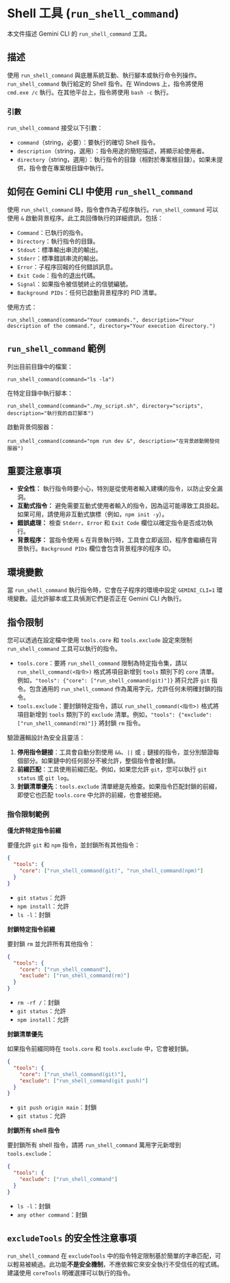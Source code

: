 # Shell 工具 (`run_shell_command`)

本文件描述 Gemini CLI 的 `run_shell_command` 工具。

## 描述

使用 `run_shell_command` 與底層系統互動、執行腳本或執行命令列操作。`run_shell_command` 執行給定的 Shell 指令。在 Windows 上，指令將使用 `cmd.exe /c` 執行。在其他平台上，指令將使用 `bash -c` 執行。

### 引數

`run_shell_command` 接受以下引數：

- `command`（string，必要）：要執行的確切 Shell 指令。
- `description`（string，選用）：指令用途的簡短描述，將顯示給使用者。
- `directory`（string，選用）：執行指令的目錄（相對於專案根目錄）。如果未提供，指令會在專案根目錄中執行。

## 如何在 Gemini CLI 中使用 `run_shell_command`

使用 `run_shell_command` 時，指令會作為子程序執行。`run_shell_command` 可以使用 `&` 啟動背景程序。此工具回傳執行的詳細資訊，包括：

- `Command`：已執行的指令。
- `Directory`：執行指令的目錄。
- `Stdout`：標準輸出串流的輸出。
- `Stderr`：標準錯誤串流的輸出。
- `Error`：子程序回報的任何錯誤訊息。
- `Exit Code`：指令的退出代碼。
- `Signal`：如果指令被信號終止的信號編號。
- `Background PIDs`：任何已啟動背景程序的 PID 清單。

使用方式：

```
run_shell_command(command="Your commands.", description="Your description of the command.", directory="Your execution directory.")
```

## `run_shell_command` 範例

列出目前目錄中的檔案：

```
run_shell_command(command="ls -la")
```

在特定目錄中執行腳本：

```
run_shell_command(command="./my_script.sh", directory="scripts", description="執行我的自訂腳本")
```

啟動背景伺服器：

```
run_shell_command(command="npm run dev &", description="在背景啟動開發伺服器")
```

## 重要注意事項

- **安全性：** 執行指令時要小心，特別是從使用者輸入建構的指令，以防止安全漏洞。
- **互動式指令：** 避免需要互動式使用者輸入的指令，因為這可能導致工具掛起。如果可用，請使用非互動式旗標（例如，`npm init -y`）。
- **錯誤處理：** 檢查 `Stderr`、`Error` 和 `Exit Code` 欄位以確定指令是否成功執行。
- **背景程序：** 當指令使用 `&` 在背景執行時，工具會立即返回，程序會繼續在背景執行。`Background PIDs` 欄位會包含背景程序的程序 ID。

## 環境變數

當 `run_shell_command` 執行指令時，它會在子程序的環境中設定 `GEMINI_CLI=1` 環境變數。這允許腳本或工具偵測它們是否正在 Gemini CLI 內執行。

## 指令限制

您可以透過在設定檔中使用 `tools.core` 和 `tools.exclude` 設定來限制 `run_shell_command` 工具可以執行的指令。

- `tools.core`：要將 `run_shell_command` 限制為特定指令集，請以 `run_shell_command(<指令>)` 格式將項目新增到 `tools` 類別下的 `core` 清單。例如，`"tools": {"core": ["run_shell_command(git)"]}` 將只允許 `git` 指令。包含通用的 `run_shell_command` 作為萬用字元，允許任何未明確封鎖的指令。
- `tools.exclude`：要封鎖特定指令，請以 `run_shell_command(<指令>)` 格式將項目新增到 `tools` 類別下的 `exclude` 清單。例如，`"tools": {"exclude": ["run_shell_command(rm)"]}` 將封鎖 `rm` 指令。

驗證邏輯設計為安全且靈活：

1. **停用指令鏈接**：工具會自動分割使用 `&&`、`||` 或 `;` 鏈接的指令，並分別驗證每個部分。如果鏈中的任何部分不被允許，整個指令會被封鎖。
2. **前綴匹配**：工具使用前綴匹配。例如，如果您允許 `git`，您可以執行 `git status` 或 `git log`。
3. **封鎖清單優先**：`tools.exclude` 清單總是先檢查。如果指令匹配封鎖的前綴，即使它也匹配 `tools.core` 中允許的前綴，也會被拒絕。

### 指令限制範例

**僅允許特定指令前綴**

要僅允許 `git` 和 `npm` 指令，並封鎖所有其他指令：

```json
{
  "tools": {
    "core": ["run_shell_command(git)", "run_shell_command(npm)"]
  }
}
```

- `git status`：允許
- `npm install`：允許
- `ls -l`：封鎖

**封鎖特定指令前綴**

要封鎖 `rm` 並允許所有其他指令：

```json
{
  "tools": {
    "core": ["run_shell_command"],
    "exclude": ["run_shell_command(rm)"]
  }
}
```

- `rm -rf /`：封鎖
- `git status`：允許
- `npm install`：允許

**封鎖清單優先**

如果指令前綴同時在 `tools.core` 和 `tools.exclude` 中，它會被封鎖。

```json
{
  "tools": {
    "core": ["run_shell_command(git)"],
    "exclude": ["run_shell_command(git push)"]
  }
}
```

- `git push origin main`：封鎖
- `git status`：允許

**封鎖所有 shell 指令**

要封鎖所有 shell 指令，請將 `run_shell_command` 萬用字元新增到 `tools.exclude`：

```json
{
  "tools": {
    "exclude": ["run_shell_command"]
  }
}
```

- `ls -l`：封鎖
- `any other command`：封鎖

## `excludeTools` 的安全性注意事項

`run_shell_command` 在 `excludeTools` 中的指令特定限制基於簡單的字串匹配，可以輕易被繞過。此功能**不是安全機制**，不應依賴它來安全執行不受信任的程式碼。建議使用 `coreTools` 明確選擇可以執行的指令。
